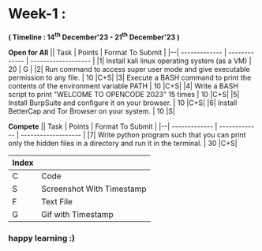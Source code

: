 
# Week-1 : 

**( Timeline : 14<sup>th</sup> December'23 - 21<sup>th</sup> December'23 )**

**Open for All**
|| Task		| Points	|	Format To Submit	|
|--| ------------- 	| -------------	|	-------------------		|
|1| Install kali linux operating system (as a VM) | 20  |	G	|
|2| Run command to access super user mode and give executable permission to any file. | 10  |C+S|
|3| Execute a BASH command to print the contents of the environment variable PATH  | 10  |C+S|
|4| Write a BASH script to print "WELCOME TO OPENCODE 2023" 15 times  | 10  |C+S|
|5| Install BurpSuite and configure it on your browser.  | 10  |C+S|
|6| Install BetterCap and Tor Browser on your system. | 10 |S|

**Compete**
|| Task		| Points	|	Format To Submit	|
|--| ------------- 	| -------------	|	-------------------		|
|7| Write python program such that you can print only the hidden files in a directory and run it in the terminal. | 30  |C+S|

| Index |            |
| ----- | ---------- |
| C     | Code       |
| S     | Screenshot With Timestamp |
| F     | Text File  |
| G     | Gif with Timestamp       |


### happy learning :)
